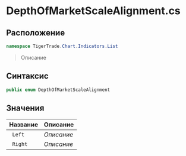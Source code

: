 
# DepthOfMarketScaleAlignment.cs
## Расположение
```csharp
namespace TigerTrade.Chart.Indicators.List
```



> Описание

## Синтаксис
```csharp
public enum DepthOfMarketScaleAlignment
```


## Значения
| Название | Описание |
| --- | --- |
| ` Left` | *Описание* |
| ` Right` | *Описание* |




